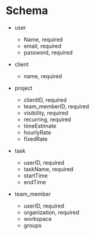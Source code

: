 # Schema

- user
    - Name, required
    - email, required
    - password, required

- client
    - name, required

- project
    - clientID, required
    - team_memberID, required
    - visibility, required
    - recurring, required
    - timeEstimate
    - hourlyRate
    - fixedRate

- task
    - userID, required
    - taskName, required
    - startTime
    - endTime

- team_member
    - userID, required
    - organization, required
    - workspace
    - groups
